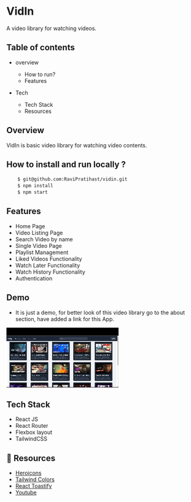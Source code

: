 
# VidIn

A video library for watching videos.




## Table of contents

* overview
    
    * How to run?
    * Features
* Tech
    
    * Tech Stack
    * Resources
## Overview

VidIn is basic video library for watching video contents.



## How to install and run locally ?



```bash
    $ git@github.com:RaviPratihast/vidin.git
    $ npm install
    $ npm start
```


## Features

- Home Page
- Video Listing Page
- Search Video by name
- Single Video Page
- Playlist Management
- Liked Videos Functionality
- Watch Later Functionality
- Watch History Functionality
- Authentication


## Demo
* It is just a demo, for better look of this video library go to the about section, have added a link for this App.

![kartTube](/public/image/vidIn.gif)


## Tech Stack
 - React JS
 - React Router
 - Flexbox layout
 - TailwindCSS



## 🔗 Resources
- [Heroicons](https://heroicons.com/)
- [Tailwind Colors](https://tailwindcss.com/docs/customizing-colors)
- [React Toastify](https://fkhadra.github.io/react-toastify/introduction)
- [Youtube]()
